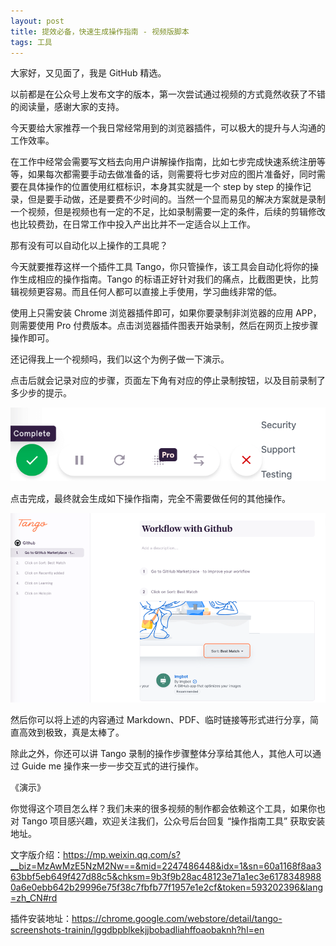 ```yaml
---
layout: post
title: 提效必备，快速生成操作指南 - 视频版脚本
tags: 工具
---
```


大家好，又见面了，我是 GitHub 精选。

以前都是在公众号上发布文字的版本，第一次尝试通过视频的方式竟然收获了不错的阅读量，感谢大家的支持。

今天要给大家推荐一个我日常经常用到的浏览器插件，可以极大的提升与人沟通的工作效率。

在工作中经常会需要写文档去向用户讲解操作指南，比如七步完成快速系统注册等等，如果每次都需要手动去做准备的话，则需要将七步对应的图片准备好，同时需要在具体操作的位置使用红框标识，本身其实就是一个 step by step 的操作记录，但是要手动做，还是要费不少时间的。当然一个显而易见的解决方案就是录制一个视频，但是视频也有一定的不足，比如录制需要一定的条件，后续的剪辑修改也比较费劲，在日常工作中投入产出比并不一定适合以上工作。

那有没有可以自动化以上操作的工具呢？

今天就要推荐这样一个插件工具 Tango，你只管操作，该工具会自动化将你的操作生成相应的操作指南。Tango 的标语正好针对我们的痛点，比截图更快，比剪辑视频更容易。而且任何人都可以直接上手使用，学习曲线非常的低。

使用上只需安装 Chrome 浏览器插件即可，如果你要录制非浏览器的应用 APP，则需要使用 Pro 付费版本。点击浏览器插件图表开始录制，然后在网页上按步骤操作即可。

还记得我上一个视频吗，我们以这个为例子做一下演示。 





点击后就会记录对应的步骤，页面左下角有对应的停止录制按钮，以及目前录制了多少步的提示。

![image-20230102002104495](https://raw.githubusercontent.com/ZhuPeng/pic/master/images/compress_image-20230102002104495.png)

点击完成，最终就会生成如下操作指南，完全不需要做任何的其他操作。

![image-20230102002240014](https://raw.githubusercontent.com/ZhuPeng/pic/master/images/compress_image-20230102002240014.png)

然后你可以将上述的内容通过 Markdown、PDF、临时链接等形式进行分享，简直高效到极致，真是太棒了。

除此之外，你还可以讲 Tango 录制的操作步骤整体分享给其他人，其他人可以通过 Guide me 操作来一步一步交互式的进行操作。

《演示》



你觉得这个项目怎么样？我们未来的很多视频的制作都会依赖这个工具，如果你也对 Tango 项目感兴趣，欢迎关注我们，公众号后台回复 “操作指南工具” 获取安装地址。

文字版介绍：https://mp.weixin.qq.com/s?__biz=MzAwMzE5NzM2Nw==&mid=2247486448&idx=1&sn=60a1168f8aa363bbf5eb649f427d88c5&chksm=9b3f9b28ac48123e71a1ec3e61783489880a6e0ebb642b29996e75f38c7fbfb77f1957e1e2cf&token=593202396&lang=zh_CN#rd

插件安装地址：https://chrome.google.com/webstore/detail/tango-screenshots-trainin/lggdbpblkekjjbobadliahffoaobaknh?hl=en

